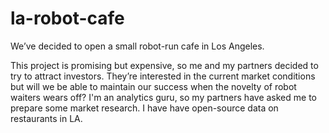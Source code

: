 # la-robot-cafe
We’ve decided to open a small robot-run cafe in Los Angeles.

This project is promising but expensive, so me and my partners decided to try to attract investors. They’re interested in the current market conditions but will we be able to maintain our success when the novelty of robot waiters wears off? I'm an analytics guru, so my partners have asked me to prepare some market research. I have have open-source data on restaurants in LA.
